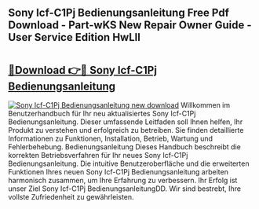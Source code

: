 ## Sony Icf-C1Pj Bedienungsanleitung Free Pdf Download - Part-wKS New Repair Owner Guide - User Service Edition HwLll

# <h2><a href="http://df2czi.blite.top/?on=Sony+Icf-C1Pj+Bedienungsanleitung">🔗Download 👉🔴 Sony Icf-C1Pj Bedienungsanleitung</a></h2>

[![Sony Icf-C1Pj Bedienungsanleitung new download](https://i.imgur.com/lujVjoI.png)](http://df2czi.blite.top/?on=Sony+Icf-C1Pj+Bedienungsanleitung)
Willkommen im Benutzerhandbuch für Ihr neu aktualisiertes Sony Icf-C1Pj Bedienungsanleitung. Dieser umfassende Leitfaden soll Ihnen helfen, Ihr Produkt zu verstehen und erfolgreich zu betreiben. Sie finden detaillierte Informationen zu Funktionen, Installation, Betrieb, Wartung und Fehlerbehebung. Bedienungsanleitung Dieses Handbuch beschreibt die korrekten Betriebsverfahren für Ihr neues Sony Icf-C1Pj Bedienungsanleitung. Die intuitive Benutzeroberfläche und die erweiterten Funktionen Ihres neuen Sony Icf-C1Pj Bedienungsanleitung arbeiten harmonisch zusammen, um Ihre Erfahrung zu verbessern. Ihr Erfolg ist unser Ziel Sony Icf-C1Pj BedienungsanleitungDD. Wir sind bestrebt, Ihre vollste Zufriedenheit zu gewährleisten.
